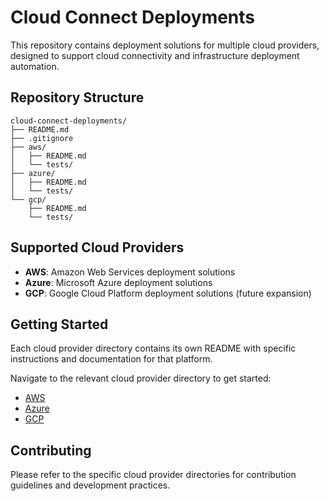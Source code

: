 # Cloud Connect Deployments

This repository contains deployment solutions for multiple cloud providers, designed to support cloud connectivity and infrastructure deployment automation.

## Repository Structure

```
cloud-connect-deployments/
├── README.md
├── .gitignore
├── aws/
│   ├── README.md
│   └── tests/
├── azure/
│   ├── README.md
│   └── tests/
└── gcp/
    ├── README.md
    └── tests/
```

## Supported Cloud Providers

- **AWS**: Amazon Web Services deployment solutions
- **Azure**: Microsoft Azure deployment solutions  
- **GCP**: Google Cloud Platform deployment solutions (future expansion)

## Getting Started

Each cloud provider directory contains its own README with specific instructions and documentation for that platform.

Navigate to the relevant cloud provider directory to get started:

- [AWS](./aws/README.md)
- [Azure](./azure/README.md)
- [GCP](./gcp/README.md)

## Contributing

Please refer to the specific cloud provider directories for contribution guidelines and development practices.